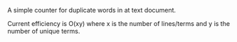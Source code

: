 A simple counter for duplicate words in at text document.

Current efficiency is O(xy) where x is the number of lines/terms and y is the number of unique terms.
